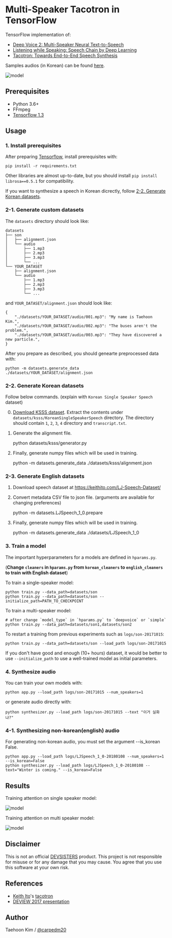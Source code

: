 # Multi-Speaker Tacotron in TensorFlow

TensorFlow implementation of:

- [Deep Voice 2: Multi-Speaker Neural Text-to-Speech](https://arxiv.org/abs/1705.08947)
- [Listening while Speaking: Speech Chain by Deep Learning](https://arxiv.org/abs/1707.04879)
- [Tacotron: Towards End-to-End Speech Synthesis](https://arxiv.org/abs/1703.10135)

Samples audios (in Korean) can be found [here](http://carpedm20.github.io/tacotron/en.html).

![model](./assets/model.png)


## Prerequisites

- Python 3.6+
- FFmpeg
- [Tensorflow 1.3](https://www.tensorflow.org/install/)


## Usage

### 1. Install prerequisites

After preparing [Tensorflow](https://www.tensorflow.org/install/), install prerequisites with:

    pip install -r requirements.txt

Other libraries are almost up-to-date, but you should install `pip install librosa==0.5.1` for compatibility.

If you want to synthesize a speech in Korean dicrectly, follow [2-2. Generate Korean datasets](#2-2-generate-korean-datasets).


### 2-1. Generate custom datasets

The `datasets` directory should look like:

    datasets
    ├── son
    │   ├── alignment.json
    │   └── audio
    │       ├── 1.mp3
    │       ├── 2.mp3
    │       ├── 3.mp3
    │       └── ...
    └── YOUR_DATASET
        ├── alignment.json
        └── audio
            ├── 1.mp3
            ├── 2.mp3
            ├── 3.mp3
            └── ...

and `YOUR_DATASET/alignment.json` should look like:

    {
        "./datasets/YOUR_DATASET/audio/001.mp3": "My name is Taehoon Kim.",
        "./datasets/YOUR_DATASET/audio/002.mp3": "The buses aren't the problem.",
        "./datasets/YOUR_DATASET/audio/003.mp3": "They have discovered a new particle.",
    }

After you prepare as described, you should genearte preprocessed data with:

    python -m datasets.generate_data ./datasets/YOUR_DATASET/alignment.json


### 2-2. Generate Korean datasets

Follow below commands. (explain with `Korean Single Speaker Speech` dataset)

0. [Download KSSS dataset](https://www.kaggle.com/bryanpark/korean-single-speaker-speech-dataset/home). Extract the contents under `datasets/ksss/KoreanSingleSpeakerSpeech` directory. The directory should contain `1`, `2`, `3`, `4` directory and `transcript.txt`.

1. Generate the alignment file.

    python datasets/ksss/generator.py

2. Finally, generate numpy files which will be used in training.

    python -m datasets.generate_data ./datasets/ksss/alignment.json

### 2-3. Generate English datasets

1. Download speech dataset at https://keithito.com/LJ-Speech-Dataset/

2. Convert metadata CSV file to json file. (arguments are available for changing preferences)

    python -m datasets.LJSpeech_1_0.prepare

3. Finally, generate numpy files which will be used in training.

    python -m datasets.generate_data ./datasets/LJSpeech_1_0


### 3. Train a model

The important hyperparameters for a models are defined in `hparams.py`.

(**Change `cleaners` in `hparams.py` from `korean_cleaners` to `english_cleaners` to train with English dataset**)

To train a single-speaker model:

    python train.py --data_path=datasets/son
    python train.py --data_path=datasets/son --initialize_path=PATH_TO_CHECKPOINT

To train a multi-speaker model:

    # after change `model_type` in `hparams.py` to `deepvoice` or `simple`
    python train.py --data_path=datasets/son1,datasets/son2

To restart a training from previous experiments such as `logs/son-20171015`:

    python train.py --data_path=datasets/son --load_path logs/son-20171015

If you don't have good and enough (10+ hours) dataset, it would be better to use `--initialize_path` to use a well-trained model as initial parameters.


### 4. Synthesize audio

You can train your own models with:

    python app.py --load_path logs/son-20171015 --num_speakers=1

or generate audio directly with:

    python synthesizer.py --load_path logs/son-20171015 --text "이거 실화냐?"

### 4-1. Synthesizing non-korean(english) audio

For generating non-korean audio, you must set the argument --is_korean False.

    python app.py --load_path logs/LJSpeech_1_0-20180108 --num_speakers=1 --is_korean=False
    python synthesizer.py --load_path logs/LJSpeech_1_0-20180108 --text="Winter is coming." --is_korean=False

## Results

Training attention on single speaker model:

![model](./assets/attention_single_speaker.gif)

Training attention on multi speaker model:

![model](./assets/attention_multi_speaker.gif)


## Disclaimer

This is not an official [DEVSISTERS](http://devsisters.com/) product. This project is not responsible for misuse or for any damage that you may cause. You agree that you use this software at your own risk.


## References

- [Keith Ito](https://github.com/keithito)'s [tacotron](https://github.com/keithito/tacotron)
- [DEVIEW 2017 presentation](https://www.slideshare.net/carpedm20/deview-2017-80824162)


## Author

Taehoon Kim / [@carpedm20](http://carpedm20.github.io/)
